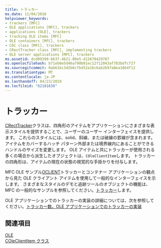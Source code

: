 ```yaml
---
title: トラッカー
ms.date: 11/04/2016
helpviewer_keywords:
- trackers [MFC]
- OLE applications [MFC], trackers
- applications [OLE], trackers
- tracking OLE items [MFC]
- OLE containers [MFC], trackers
- CDC class [MFC], trackers
- CRectTracker class [MFC], implementing trackers
- OLE server applications [MFC], trackers
ms.assetid: dcd09399-6637-4621-80e5-d12670429787
ms.openlocfilehash: b71eb0e5d46a790b01ec12f12043af783bdfcf27
ms.sourcegitcommit: 0ab61bc3d2b6cfbd52a16c6ab2b97a8ea1864f12
ms.translationtype: MT
ms.contentlocale: ja-JP
ms.lasthandoff: 04/23/2019
ms.locfileid: "62181638"
---
```

# <a name="trackers"></a>トラッカー

[CRectTracker](../mfc/reference/crecttracker-class.md)クラスは、四角形のアイテムをアプリケーションにさまざまな表示スタイルを提供することで、ユーザーのユーザー インターフェイスを提供します。 これらのスタイルには、solid、斜線、または破線の罫線が含まれます。アイテムをカバーするハッチ パターン外部または境界線内にあることができるハンドルのサイズを変更します。 OLE アイテムと共にトラッカーが使用される多くの場合から派生したオブジェクトは、`COleClientItem`します。 トラッカーの四角形は、アイテムの現在の状態の視覚的な手掛かりを付与します。

MFC OLE サンプル[OCLIENT](../overview/visual-cpp-samples.md)トラッカーとコンテナー アプリケーションの観点から見た OLE クライアント アイテムを使用して一般的なインターフェイスを示します。 さまざまなスタイルのデモと追跡ツールのオブジェクトの機能は、MFC の一般的なサンプルを参照してください。[トラッカー](../overview/visual-cpp-samples.md)します。

OLE アプリケーションでのトラッカーの実装の詳細については、次を参照してください。[トラッカー数。OLE アプリケーションでのトラッカーの実装](../mfc/trackers-implementing-trackers-in-your-ole-application.md)

## <a name="see-also"></a>関連項目

[OLE](../mfc/ole-in-mfc.md)<br/>
[COleClientItem クラス](../mfc/reference/coleclientitem-class.md)
